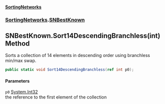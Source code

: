 #### [SortingNetworks](./index.md 'index')
### [SortingNetworks](./SortingNetworks.md 'SortingNetworks').[SNBestKnown](./SortingNetworks-SNBestKnown.md 'SortingNetworks.SNBestKnown')
## SNBestKnown.Sort14DescendingBranchless(int) Method
Sorts a collection of 14 elements in descending order using branchless min/max swap.  
```csharp
public static void Sort14DescendingBranchless(ref int p0);
```
#### Parameters
<a name='SortingNetworks-SNBestKnown-Sort14DescendingBranchless(int)-p0'></a>
`p0` [System.Int32](https://docs.microsoft.com/en-us/dotnet/api/System.Int32 'System.Int32')  
the reference to the first element of the collection  
  
